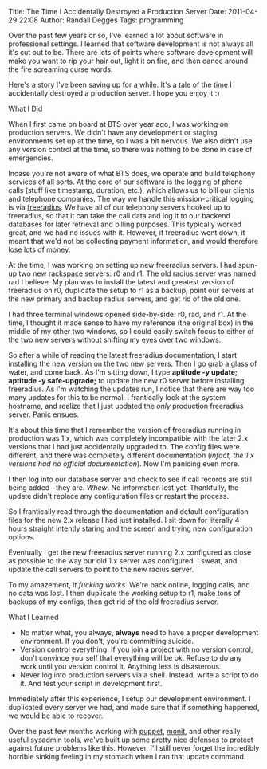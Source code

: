 Title: The Time I Accidentally Destroyed a Production Server
Date: 2011-04-29 22:08
Author: Randall Degges
Tags: programming


Over the past few years or so, I've learned a lot about software in professional
settings. I learned that software development is not always all it's cut out to
be. There are lots of points where software development will make you want to
rip your hair out, light it on fire, and then dance around the fire screaming
curse words.

Here's a story I've been saving up for a while. It's a tale of the time I
accidentally destroyed a production server. I hope you enjoy it :)

What I Did

When I first came on board at BTS over year ago, I was working on production
servers. We didn't have any development or staging environments set up at the
time, so I was a bit nervous. We also didn't use any version control at the
time, so there was nothing to be done in case of emergencies.

Incase you're not aware of what BTS does, we operate and build telephony
services of all sorts. At the core of our software is the logging of phone calls
(stuff like timestamp, duration, etc.), which allows us to bill our clients and
telephone companies. The way we handle this mission-critical logging is via
[freeradius][]. We have all of our telephony servers hooked up to freeradius, so
that it can take the call data and log it to our backend databases for later
retrieval and billing purposes. This typically worked great, and we had no
issues with it. However, if freeradius went down, it meant that we'd not be
collecting payment information, and would therefore lose lots of money.

At the time, I was working on setting up new freeradius servers. I had spun-up
two new [rackspace][] servers: r0 and r1. The old radius server was named rad I
believe. My plan was to install the latest and greatest version of freeradius on
r0, duplicate the setup to r1 as a backup, point our servers at the new primary
and backup radius servers, and get rid of the old one.

I had three terminal windows opened side-by-side: r0, rad, and r1. At the time,
I thought it made sense to have my reference (the original box) in the middle of
my other two windows, so I could easily switch focus to either of the two new
servers without shifting my eyes over two windows.

So after a while of reading the latest freeradius documentation, I start
installing the new version on the two new servers. Then I go grab a glass of
water, and come back. As I'm sitting down, I type **aptitude -y update; aptitude
-y safe-upgrade;** to update the new r0 server before installing freeradius. As
I'm watching the updates run, I notice that there are way too many updates for
this to be normal. I frantically look at the system hostname, and realize that I
just updated the *only* production freeradius server. Panic ensues.

It's about this time that I remember the version of freeradius running in
production was 1.x, which was completely incompatible with the later 2.x
versions that I had just accidentally upgraded to. The config files were
different, and there was completely different documentation (*infact, the 1.x
versions had no official documentation*). Now I'm panicing even more.

I then log into our database server and check to see if call records are still
being added--they are. *Whew*. No information lost yet. Thankfully, the update
didn't replace any configuration files or restart the process.

So I frantically read through the documentation and default configuration files
for the new 2.x release I had just installed. I sit down for literally 4 hours
straight intently staring and the screen and trying new configuration options.

Eventually I get the new freeradius server running 2.x configured as close as
possible to the way our old 1.x server was configured. I sweat, and update the
call servers to point to the new radius server.

To my amazement, *it fucking works*. We're back online, logging calls, and no
data was lost. I then duplicate the working setup to r1, make tons of backups of
my configs, then get rid of the old freeradius server.

What I Learned

-   No matter what, you always, **always** need to have a proper development
    environment. If you don't, you're committing suicide.
-   Version control everything. If you join a project with no version control,
    don't convince yourself that everything will be ok. Refuse to do any work
    until you version control it. Anything less is disasterous.
-   Never log into production servers via a shell. Instead, write a script to do
    it. And test your script in development first.

Immediately after this experience, I setup our development environment. I
duplicated every server we had, and made sure that if something happened, we
would be able to recover.

Over the past few months working with [puppet][], [monit][], and other really
useful sysadmin tools, we've built up some pretty nice defenses to protect
against future problems like this. However, I'll still never forget the
incredibly horrible sinking feeling in my stomach when I ran that update
command.

  [freeradius]: http://freeradius.org/ "FreeRADIUS"
  [rackspace]: http://www.rackspace.com/index.php "rackspace"
  [puppet]: http://www.puppetlabs.com/ "puppet"
  [monit]: http://mmonit.com/monit/ "monit"
